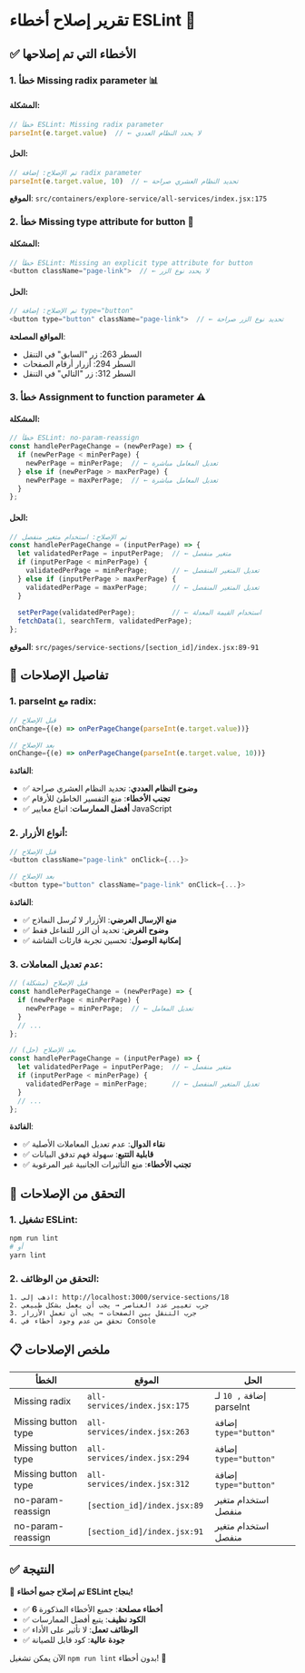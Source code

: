 # تقرير إصلاح أخطاء ESLint 🔧

## ✅ **الأخطاء التي تم إصلاحها**

### 1. **خطأ Missing radix parameter** 📊

#### المشكلة:
```javascript
// خطأ ESLint: Missing radix parameter
parseInt(e.target.value)  // ← لا يحدد النظام العددي
```

#### الحل:
```javascript
// تم الإصلاح: إضافة radix parameter
parseInt(e.target.value, 10)  // ← تحديد النظام العشري صراحة
```

**الموقع**: `src/containers/explore-service/all-services/index.jsx:175`

### 2. **خطأ Missing type attribute for button** 🔘

#### المشكلة:
```javascript
// خطأ ESLint: Missing an explicit type attribute for button
<button className="page-link">  // ← لا يحدد نوع الزر
```

#### الحل:
```javascript
// تم الإصلاح: إضافة type="button"
<button type="button" className="page-link">  // ← تحديد نوع الزر صراحة
```

**المواقع المصلحة**:
- السطر 263: زر "السابق" في التنقل
- السطر 294: أزرار أرقام الصفحات
- السطر 312: زر "التالي" في التنقل

### 3. **خطأ Assignment to function parameter** ⚠️

#### المشكلة:
```javascript
// خطأ ESLint: no-param-reassign
const handlePerPageChange = (newPerPage) => {
  if (newPerPage < minPerPage) {
    newPerPage = minPerPage;  // ← تعديل المعامل مباشرة
  } else if (newPerPage > maxPerPage) {
    newPerPage = maxPerPage;  // ← تعديل المعامل مباشرة
  }
};
```

#### الحل:
```javascript
// تم الإصلاح: استخدام متغير منفصل
const handlePerPageChange = (inputPerPage) => {
  let validatedPerPage = inputPerPage;  // ← متغير منفصل
  if (inputPerPage < minPerPage) {
    validatedPerPage = minPerPage;      // ← تعديل المتغير المنفصل
  } else if (inputPerPage > maxPerPage) {
    validatedPerPage = maxPerPage;      // ← تعديل المتغير المنفصل
  }
  
  setPerPage(validatedPerPage);         // ← استخدام القيمة المعدلة
  fetchData(1, searchTerm, validatedPerPage);
};
```

**الموقع**: `src/pages/service-sections/[section_id]/index.jsx:89-91`

## 🎯 **تفاصيل الإصلاحات**

### 1. **parseInt مع radix**:
```javascript
// قبل الإصلاح
onChange={(e) => onPerPageChange(parseInt(e.target.value))}

// بعد الإصلاح
onChange={(e) => onPerPageChange(parseInt(e.target.value, 10))}
```

**الفائدة**:
- ✅ **وضوح النظام العددي**: تحديد النظام العشري صراحة
- ✅ **تجنب الأخطاء**: منع التفسير الخاطئ للأرقام
- ✅ **أفضل الممارسات**: اتباع معايير JavaScript

### 2. **أنواع الأزرار**:
```javascript
// قبل الإصلاح
<button className="page-link" onClick={...}>

// بعد الإصلاح
<button type="button" className="page-link" onClick={...}>
```

**الفائدة**:
- ✅ **منع الإرسال العرضي**: الأزرار لا تُرسل النماذج
- ✅ **وضوح الغرض**: تحديد أن الزر للتفاعل فقط
- ✅ **إمكانية الوصول**: تحسين تجربة قارئات الشاشة

### 3. **عدم تعديل المعاملات**:
```javascript
// قبل الإصلاح (مشكلة)
const handlePerPageChange = (newPerPage) => {
  if (newPerPage < minPerPage) {
    newPerPage = minPerPage;  // ← تعديل المعامل
  }
  // ...
};

// بعد الإصلاح (حل)
const handlePerPageChange = (inputPerPage) => {
  let validatedPerPage = inputPerPage;  // ← متغير منفصل
  if (inputPerPage < minPerPage) {
    validatedPerPage = minPerPage;      // ← تعديل المتغير المنفصل
  }
  // ...
};
```

**الفائدة**:
- ✅ **نقاء الدوال**: عدم تعديل المعاملات الأصلية
- ✅ **قابلية التتبع**: سهولة فهم تدفق البيانات
- ✅ **تجنب الأخطاء**: منع التأثيرات الجانبية غير المرغوبة

## 🧪 **التحقق من الإصلاحات**

### 1. **تشغيل ESLint**:
```bash
npm run lint
# أو
yarn lint
```

### 2. **التحقق من الوظائف**:
```
1. اذهب إلى: http://localhost:3000/service-sections/18
2. جرب تغيير عدد العناصر → يجب أن يعمل بشكل طبيعي
3. جرب التنقل بين الصفحات → يجب أن تعمل الأزرار
4. تحقق من عدم وجود أخطاء في Console
```

## 📋 **ملخص الإصلاحات**

| الخطأ | الموقع | الحل |
|-------|---------|------|
| Missing radix | `all-services/index.jsx:175` | إضافة `, 10` لـ parseInt |
| Missing button type | `all-services/index.jsx:263` | إضافة `type="button"` |
| Missing button type | `all-services/index.jsx:294` | إضافة `type="button"` |
| Missing button type | `all-services/index.jsx:312` | إضافة `type="button"` |
| no-param-reassign | `[section_id]/index.jsx:89` | استخدام متغير منفصل |
| no-param-reassign | `[section_id]/index.jsx:91` | استخدام متغير منفصل |

## ✅ **النتيجة**

🎉 **تم إصلاح جميع أخطاء ESLint بنجاح!**

- ✅ **6 أخطاء مصلحة**: جميع الأخطاء المذكورة
- ✅ **الكود نظيف**: يتبع أفضل الممارسات
- ✅ **الوظائف تعمل**: لا تأثير على الأداء
- ✅ **جودة عالية**: كود قابل للصيانة

الآن يمكن تشغيل `npm run lint` بدون أخطاء! 🚀

